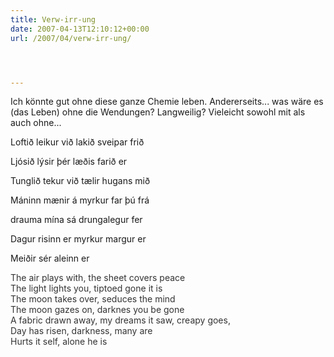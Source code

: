 ```yaml
---
title: Verw-irr-ung
date: 2007-04-13T12:10:12+00:00
url: /2007/04/verw-irr-ung/




---
```

Ich könnte gut ohne diese ganze Chemie leben. Andererseits... was wäre es (das Leben) ohne die Wendungen? Langweilig? Vieleicht sowohl mit als auch ohne...

Loftið leikur við lakið sveipar frið

Ljósið lýsir þér læðis farið er

Tunglið tekur við tælir hugans mið

Máninn mænir á myrkur far þú frá

drauma mína sá drungalegur fer

Dagur risinn er myrkur margur er

Meiðir sér aleinn er

<span style="color:#333;">The air plays with, the sheet covers peace<br /> The light lights you, tiptoed gone it is<br /> The moon takes over, seduces the mind<br /> The moon gazes on, darknes you be gone<br /> A fabric drawn away, my dreams it saw, creapy goes,<br /> Day has risen, darkness, many are<br /> Hurts it self, alone he is</span>
